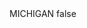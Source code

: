 <?xml version="1.0" encoding="UTF-8"?>
<CustomMetadata xmlns="http://soap.sforce.com/2006/04/metadata">
    <label>MICHIGAN</label>
    <protected>false</protected>
</CustomMetadata>
